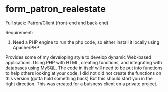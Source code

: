 # form_patron_realestate
Full stack: Patron/Client (front-end and back-end)

Requirement:
1. Need a PHP engine to run the php code, so either install it locally using Apache/PHP

Provides some of my developing style to develop dynamic Web-based applications. Using PHP with HTML, creating functions, and integrating with databases using MySQL.
The code in itself will need to be put into functions to help others looking at your code, I did not did not create the functions on this version (gotta hold something back) But this should start you in the right direction. This was created for a buisness client on a private project.
